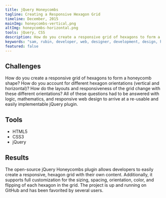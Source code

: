 ```yaml
---
title: jQuery Honeycombs
tagline: Creating a Responsive Hexagon Grid
timeline: December, 2015
mainImg: honeycombs-vertical.png
altImg: honeycombs-horizontal.png
tools: jQuery, CSS
description: How do you create a responsive grid of hexagons to form a honeycomb shape? This open-source, easily implementable and responsive jQuery plugin I developed allows for full customization of a honeycomb grid.
keywords: "sam, rubin, developer, web, designer, development, design, honeycombs, honeycomb, jquery, plugin, hexagon, hexagonal, grid, vertical, horizontal, responsive"
featured: false
---
```


<div class="mar-bottom">
<h2 class="article-title">Challenges</h2>
How do you create a responsive grid of hexagons to form a honeycomb shape? How do you account for different hexagon orientations (vertical and horizontal)? How do the layouts and responsiveness of the grid change with these different orientations? All of these questions had to be answered with logic, mathematics, and responsive web design to arrive at a re-usable and easily implementable jQuery plugin. 
</div>
<div id="tools" class="mar-bottom">
<h2>Tools</h2>
<ul>
    <li>HTML5</li>
    <li>CSS3</li>
    <li>jQuery</li>
</ul>
</div>
<div class="mar-bottom">
<h2>Results</h2>
The open-source jQuery Honeycombs plugin allows developers to easily create a responsive, hexagon grid with their own content. Additionally, it supports full customization for the sizing, spacing, orientation, color, and flipping of each hexagon in the grid. The project is up and running on GitHub and has been favorited by several users. 
</div>